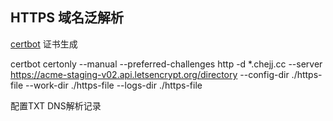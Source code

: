 ## HTTPS 域名泛解析

[certbot](https://eff-certbot.readthedocs.io/en/stable/using.html#nginx) 证书生成

certbot certonly --manual --preferred-challenges http -d *.chejj.cc --server https://acme-staging-v02.api.letsencrypt.org/directory --config-dir ./https-file --work-dir ./https-file --logs-dir ./https-file

配置TXT DNS解析记录